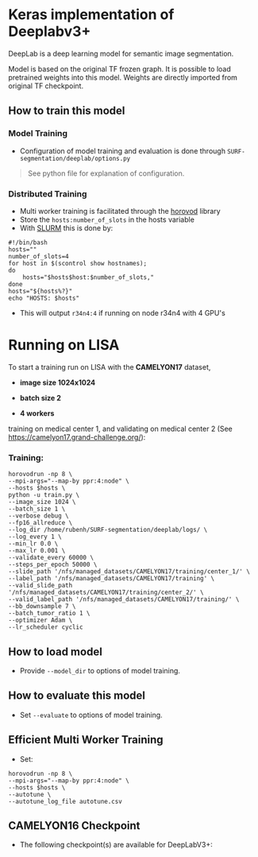 # Keras implementation of Deeplabv3+
DeepLab is a deep learning model for semantic image segmentation.  

Model is based on the original TF frozen graph. It is possible to load pretrained weights into this model. Weights are directly imported from original TF checkpoint.  


## How to train this model
### Model Training

- Configuration of model training and evaluation is done through `SURF-segmentation/deeplab/options.py`
> See python file for explanation of configuration.

### Distributed Training
- Multi worker training is facilitated through the <a href="https://horovod.readthedocs.io/en/stable/library">horovod</a> library
- Store the `hosts:number_of_slots` in the hosts variable 
- With <a href="https://slurm.schedmd.com/documentation.html">SLURM</a> this is done by:

```
#!/bin/bash
hosts=""
number_of_slots=4
for host in $(scontrol show hostnames);
do
	hosts="$hosts$host:$number_of_slots,"
done
hosts="${hosts%?}"
echo "HOSTS: $hosts"
```
- This will output `r34n4:4` if running on node r34n4 with 4 GPU's

# Running on LISA
To start a training run on LISA with the **CAMELYON17** dataset, 

- **image size 1024x1024**

- **batch size 2**

- **4 workers**

training on medical center 1, and validating on medical center 2 (See https://camelyon17.grand-challenge.org/):

### Training:
```
horovodrun -np 8 \
--mpi-args="--map-by ppr:4:node" \
--hosts $hosts \
python -u train.py \
--image_size 1024 \
--batch_size 1 \
--verbose debug \
--fp16_allreduce \
--log_dir /home/rubenh/SURF-segmentation/deeplab/logs/ \
--log_every 1 \
--min_lr 0.0 \
--max_lr 0.001 \
--validate_every 60000 \
--steps_per_epoch 50000 \
--slide_path '/nfs/managed_datasets/CAMELYON17/training/center_1/' \
--label_path '/nfs/managed_datasets/CAMELYON17/training' \
--valid_slide_path '/nfs/managed_datasets/CAMELYON17/training/center_2/' \
--valid_label_path '/nfs/managed_datasets/CAMELYON17/training/' \
--bb_downsample 7 \
--batch_tumor_ratio 1 \
--optimizer Adam \
--lr_scheduler cyclic
```
## How to load model
- Provide `--model_dir` to options of model training.

## How to evaluate this model
- Set `--evaluate` to options of model training.

## Efficient Multi Worker Training
- Set:
```
horovodrun -np 8 \
--mpi-args="--map-by ppr:4:node" \
--hosts $hosts \
--autotune \
--autotune_log_file autotune.csv
```
## CAMELYON16 Checkpoint

- The following checkpoint(s) are available for DeepLabV3+:

